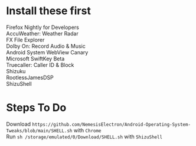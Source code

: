 # Install these first
Firefox Nightly for Developers\
AccuWeather: Weather Radar\
FX File Explorer\
Dolby On: Record Audio & Music\
Android System WebView Canary\
Microsoft SwiftKey Beta\
Truecaller: Caller ID & Block\
Shizuku\
RootlessJamesDSP\
ShizuShell

# Steps To Do
Download `https://github.com/NemesisElectron/Android-Operating-System-Tweaks/blob/main/SHELL.sh` with `Chrome`\
Run `sh /storage/emulated/0/Download/SHELL.sh` with `ShizuShell`
